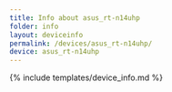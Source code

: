 ```yaml
---
title: Info about asus_rt-n14uhp
folder: info
layout: deviceinfo
permalink: /devices/asus_rt-n14uhp/
device: asus_rt-n14uhp
---
```

{% include templates/device_info.md %}
